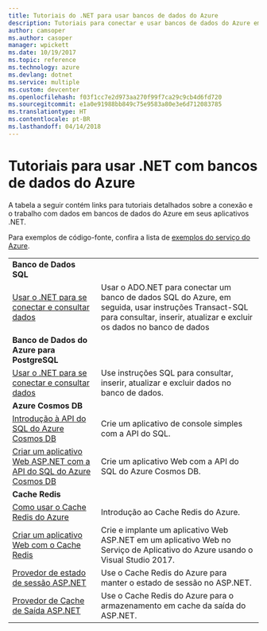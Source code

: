 ```yaml
---
title: Tutoriais do .NET para usar bancos de dados do Azure
description: Tutoriais para conectar e usar bancos de dados do Azure em seus aplicativos .NET.
author: camsoper
ms.author: casoper
manager: wpickett
ms.date: 10/19/2017
ms.topic: reference
ms.technology: azure
ms.devlang: dotnet
ms.service: multiple
ms.custom: devcenter
ms.openlocfilehash: f03f1cc7e2d973aa270f99f7ca29c9cb4d6fd720
ms.sourcegitcommit: e1a0e91988bb849c75e9583a80e3e6d712083785
ms.translationtype: HT
ms.contentlocale: pt-BR
ms.lasthandoff: 04/14/2018
---
```

# <a name="tutorials-for-using-net-with-azure-databases"></a>Tutoriais para usar .NET com bancos de dados do Azure

A tabela a seguir contém links para tutoriais detalhados sobre a conexão e o trabalho com dados em bancos de dados do Azure em seus aplicativos .NET.

Para exemplos de código-fonte, confira a lista de [exemplos do serviço do Azure](https://azure.microsoft.com/resources/samples/?platform=dotnet).

| | |
|---|---|
| **Banco de Dados SQL** ||
| [Usar o .NET para se conectar e consultar dados][1] | Usar o ADO.NET para conectar um banco de dados SQL do Azure, em seguida, usar instruções Transact-SQL para consultar, inserir, atualizar e excluir os dados no banco de dados | 
| **Banco de Dados do Azure para PostgreSQL** ||
| [Usar o .NET para se conectar e consultar dados][2] | Use instruções SQL para consultar, inserir, atualizar e excluir dados no banco de dados. | 
| **Azure Cosmos DB** ||
| [Introdução à API do SQL do Azure Cosmos DB][4] | Crie um aplicativo de console simples com a API do SQL. | 
| [Criar um aplicativo Web ASP.NET com a API do SQL do Azure Cosmos DB][3] | Crie um aplicativo Web com a API do SQL do Azure Cosmos DB. | 
| **Cache Redis** | |
| [Como usar o Cache Redis do Azure][6] | Introdução ao Cache Redis do Azure. |
| [Criar um aplicativo Web com o Cache Redis][5] | Crie e implante um aplicativo Web ASP.NET em um aplicativo Web no Serviço de Aplicativo do Azure usando o Visual Studio 2017.  | 
| [Provedor de estado de sessão ASP.NET][7] | Use o Cache Redis do Azure para manter o estado de sessão no ASP.NET.  | 
| [Provedor de Cache de Saída ASP.NET][8] | Use o Cache Redis do Azure para o armazenamento em cache da saída do ASP.NET.  | 
 

[1]: /azure/sql-database/sql-database-connect-query-dotnet
[2]: /azure/postgresql/connect-csharp
[3]: /azure/cosmos-db/sql-api-dotnet-application
[4]: /azure/cosmos-db/sql-api-get-started
[5]: /azure/redis-cache/cache-web-app-howto
[6]: /azure/redis-cache/cache-dotnet-how-to-use-azure-redis-cache
[7]: /azure/redis-cache/cache-aspnet-session-state-provider
[8]: /azure/redis-cache/cache-aspnet-output-cache-provider
